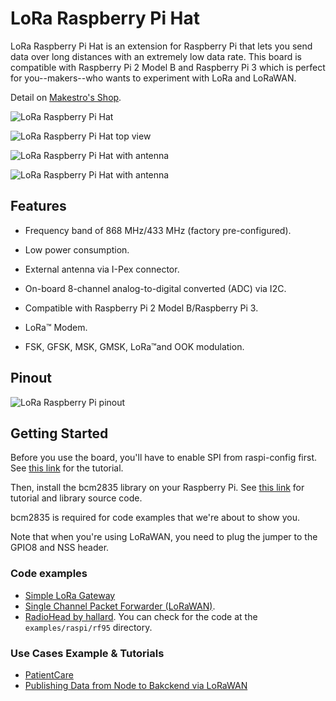 LoRa Raspberry Pi Hat
=====================

LoRa Raspberry Pi Hat is an extension for Raspberry Pi that lets you send data over long distances with an extremely low data rate. This board is compatible with Raspberry Pi 2 Model B and Raspberry Pi 3 which is perfect for you--makers--who wants to experiment with LoRa and LoRaWAN.

Detail on [Makestro's Shop](https://shop.makestro.com).

![LoRa Raspberry Pi Hat](https://shop.makestro.com/wp-content/uploads/sites/2/2016/08/loraraspihat0.jpg)

![LoRa Raspberry Pi Hat top view](https://shop.makestro.com/wp-content/uploads/sites/2/2016/08/loraraspihat1.jpg)

![LoRa Raspberry Pi Hat with antenna](https://github.com/dycodex/LoRa-Raspberry-Pi-Hat/raw/master/assets/pihat11.jpg)

![LoRa Raspberry Pi Hat with antenna](https://github.com/dycodex/LoRa-Raspberry-Pi-Hat/raw/master/assets/pihat12.jpg)

## Features

* Frequency band of 868 MHz/433 MHz (factory pre-configured).

* Low power consumption.

* External antenna via I-Pex connector.

* On-board 8-channel analog-to-digital converted (ADC) via I2C.

* Compatible with Raspberry Pi 2 Model B/Raspberry Pi 3.

* LoRa™ Modem.

* FSK, GFSK, MSK, GMSK, LoRa™and OOK modulation.

## Pinout

![LoRa Raspberry Pi pinout](https://shop.makestro.com/wp-content/uploads/2016/08/lora_pinout-01_1024.jpg)

## Getting Started

Before you use the board, you'll have to enable SPI from raspi-config first. See [this link](https://learn.sparkfun.com/tutorials/raspberry-pi-spi-and-i2c-tutorial) for the tutorial.

Then, install the bcm2835 library on your Raspberry Pi. See [this link](http://www.airspayce.com/mikem/bcm2835/) for tutorial and library source code.

bcm2835 is required for code examples that we're about to show you.

Note that when you're using LoRaWAN, you need to plug the jumper to the GPIO8 and NSS header.


### Code examples

* [Simple LoRa Gateway](https://github.com/dycodex/Simple-LoRa-Gateway)
* [Single Channel Packet Forwarder (LoRaWAN)](https://github.com/andriyadi/single_chan_pkt_fwd).
* [RadioHead by hallard](https://github.com/hallard/RadioHead). You can check for the code at the `examples/raspi/rf95` directory.

### Use Cases Example & Tutorials

* [PatientCare](https://www.hackster.io/andri/patientcare-8ca30b)
* [Publishing Data from Node to Bakckend via LoRaWAN](https://learn.makestro.com/publishing-data-from-node-to-backend-via-lorawan/)

